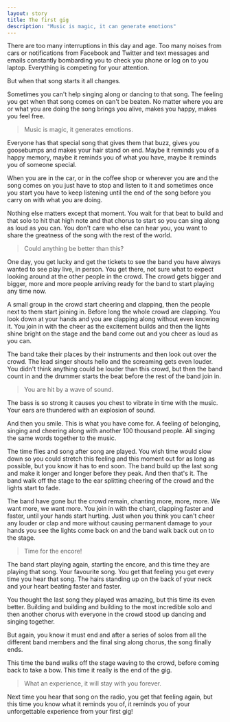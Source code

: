 ```yaml
---
layout: story
title: The first gig
description: "Music is magic, it can generate emotions"
---
```


There are too many interruptions in this day and age. Too many noises from cars or notifications from Facebook and Twitter and text messages and emails constantly bombarding you to check you phone or log on to you laptop. Everything is competing for your attention.

But when that song starts it all changes.

Sometimes you can't help singing along or dancing to that song. The feeling you get when that song comes on can't be beaten. No matter where you are or what you are doing the song brings you alive, makes you happy, makes you feel free.

> Music is magic, it generates emotions.

Everyone has that special song that gives them that buzz, gives you goosebumps and makes your hair stand on end. Maybe it reminds you of a happy memory, maybe it reminds you of what you have, maybe it reminds you of someone special.

When you are in the car, or in the coffee shop or wherever you are and the song comes on you just have to stop and listen to it and sometimes once you start you have to keep listening until the end of the song before you carry on with what you are doing.

Nothing else matters except that moment. You wait for that beat to build and that solo to hit that high note and that chorus to start so you can sing along as loud as you can. You don't care who else can hear you, you want to share the greatness of the song with the rest of the world.

> Could anything be better than this?

One day, you get lucky and get the tickets to see the band you have always wanted to see play live, in person. You get there, not sure what to expect looking around at the other people in the crowd. The crowd gets bigger and bigger, more and more people arriving ready for the band to start playing any time now.

A small group in the crowd start cheering and clapping, then the people next to them start joining in. Before long the whole crowd are clapping. You look down at your hands and you are clapping along without even knowing it. You join in with the cheer as the excitement builds and then the lights shine bright on the stage and the band come out and you cheer as loud as you can.

The band take their places by their instruments and then look out over the crowd. The lead singer shouts hello and the screaming gets even louder. You didn't think anything could be louder than this crowd, but then the band count in and the drummer starts the beat before the rest of the band join in.

> You are hit by a wave of sound.

The bass is so strong it causes you chest to vibrate in time with the music. Your ears are thundered with an explosion of sound.

And then you smile. This is what you have come for. A feeling of belonging, singing and cheering along with another 100 thousand people. All singing the same words together to the music.

The time flies and song after song are played. You wish time would slow down so you could stretch this feeling and this moment out for as long as possible, but you know it has to end soon. The band build up the last song and make it longer and longer before they peak. And then that's it. The band walk off the stage to the ear splitting cheering of the crowd and the lights start to fade.

The band have gone but the crowd remain, chanting more, more, more. We want more, we want more. You join in with the chant, clapping faster and faster, until your hands start hurting. Just when you think you can't cheer any louder or clap and more without causing permanent damage to your hands you see the lights come back on and the band walk back out on to the stage.

> Time for the encore!

The band start playing again, starting the encore, and this time they are playing that song. Your favourite song. You get that feeling you get every time you hear that song. The hairs standing up on the back of your neck and your heart beating faster and faster.

You thought the last song they played was amazing, but this time its even better. Building and building and building to the most incredible solo and then another chorus with everyone in the crowd stood up dancing and singing together.

But again, you know it must end and after a series of solos from all the different band members and the final sing along chorus, the song finally ends.

This time the band walks off the stage waving to the crowd, before coming back to take a bow. This time it really is the end of the gig.

> What an experience, it will stay with you forever.

Next time you hear that song on the radio, you get that feeling again, but this time you know what it reminds you of, it reminds you of your unforgettable experience from your first gig!